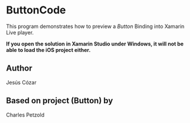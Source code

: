 ButtonCode
==========

This program demonstrates how to preview a *Button* Binding into Xamarin Live player.

**If you open the solution in Xamarin Studio under Windows, it will not be able to load the iOS project either.**

Author
------
Jesús Cózar

Based on project (Button) by
------
Charles Petzold
